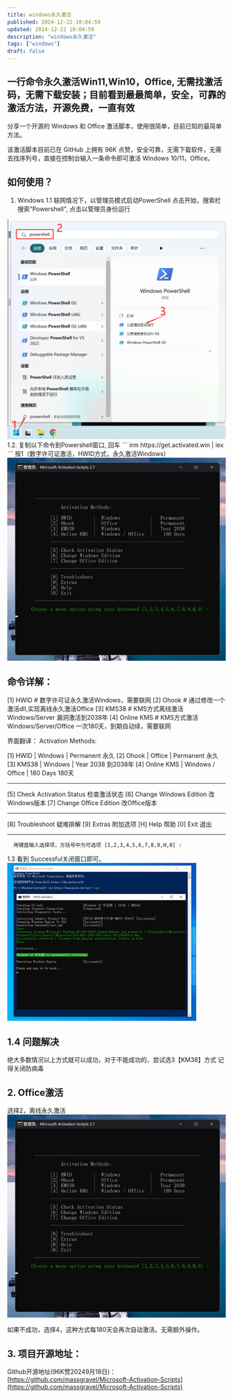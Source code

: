 ```yaml
---
title: windows永久激活
published: 2024-12-22 10:04:59
updated: 2024-12-22 10:04:59
description: "windows永久激活"
tags: ["windows"]
draft: false
---
```

## 一行命令永久激活Win11,Win10，Office, 无需找激活码，无需下载安装；目前看到最最简单，安全，可靠的激活方法，开源免费，一直有效
分享一个开源的 Windows 和 Office 激活脚本，使用很简单，目前已知的最简单方法。

该激活脚本目前已在 GitHub 上拥有 96K 点赞，安全可靠，无需下载软件，无需去找序列号，直接在控制台输入一条命令即可激活 Windows 10/11，Office。
## 如何使用？
1. Windows
1.1 联网情况下，以管理员模式启动PowerShell
点击开始，搜索栏搜索“Powershell", 点击以管理员身份运行
<img src="/src/assets/images/windows-jh/1.jpg" alt="1">
1.2. 复制以下命令到Powershell窗口, 回车
```
irm https://get.activated.win | iex
```
按1（数字许可证激活，HWID方式，永久激活Windows）
<img src="/src/assets/images/windows-jh/2.webp" alt="2">

## 命令详解：
[1] HWID       # 数字许可证永久激活Windows，需要联网
[2] Ohook      # 通过修改一个激活dll,实现离线永久激活Office
[3] KMS38      # KMS方式离线激活Windows/Server 漏洞激活到2038年
[4] Online KMS # KMS方式激活Windows/Server/Office 一次180天，到期自动续，需要联网

界面翻译：
     Activation Methods:

 [1] HWID        |  Windows           |   Permanent 永久
 [2] Ohook       |  Office            |   Permanent 永久
 [3] KMS38       |  Windows           |   Year 2038 到2038年
 [4] Online KMS  |  Windows / Office  |    180 Days 180天
 __________________________________________________

 [5] Check Activation Status 检查激活状态
 [6] Change Windows Edition 改Windows版本
 [7] Change Office Edition 改Office版本
 __________________________________________________

 [8] Troubleshoot 疑难排解
 [9] Extras 附加选项
 [H] Help 帮助
 [0] Exit 退出
 ______________________________________________________

      用键盘输入选择项，方括号中为可选项 [1,2,3,4,5,6,7,8,9,H,0] :

1.3 看到 Successful关闭窗口即可。
<img src="/src/assets/images/windows-jh/3.jpg" alt="3">

## 1.4 问题解决
绝大多数情况以上方式就可以成功，对于不能成功的，尝试选3【KM38】方式
记得关闭防病毒
## 2. Office激活
选择2，离线永久激活
<img src="/src/assets/images/windows-jh/4.webp" alt="4">

如果不成功，选择4，这种方式每180天会再次自动激活。无需额外操作。
## 3. 项目开源地址：
Github开源地址(96K赞20249月18日)：[https://github.com/massgravel/Microsoft-Activation-Scripts](https://github.com/massgravel/Microsoft-Activation-Scripts)

